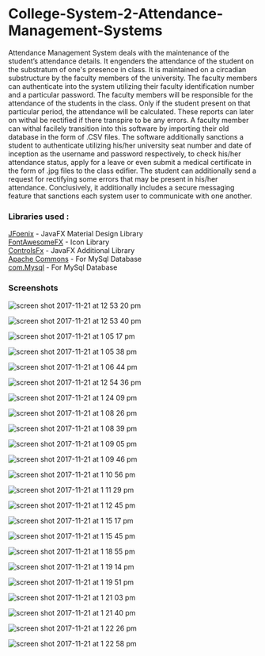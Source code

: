 # College-System-2-Attendance-Management-Systems
Attendance Management System deals with the maintenance of the student’s attendance details. It engenders the attendance of the student on the substratum of one's presence in class. It is maintained on a circadian substructure by the faculty members of the university. The faculty members can authenticate into the system utilizing their faculty identification number and a particular password. The faculty members will be responsible for the attendance of the students in the class. Only if the student present on that particular period, the attendance will be calculated. These reports can later on withal be rectified if there transpire to be any errors. A faculty member can withal facilely transition into this software by importing their old database in the form of .CSV files. The software additionally sanctions a student to authenticate utilizing his/her university seat number and date of inception as the username and password respectively, to check his/her attendance status, apply for a leave or even submit a medical certificate in the form of .jpg  files to the class edifier. The student can additionally send a request for rectifying some errors that may be present in his/her attendance. Conclusively, it additionally includes a secure messaging feature that sanctions each system user to communicate with one another.


### Libraries used :

[JFoenix](https://github.com/jfoenixadmin/JFoenix) - JavaFX Material Design Library <br />
[FontAwesomeFX](https://bitbucket.org/Jerady/fontawesomefx) - Icon Library<br />
[ControlsFx](http://fxexperience.com/controlsfx/) - JavaFX Additional Library<br />
[Apache Commons](https://commons.apache.org/) - For MySql Database<br />
[com.Mysql](http://www.java2s.com/Code/Jar/c/Downloadcommysqljdbc515jar.htm) - For MySql Database<br />

### Screenshots
![screen shot 2017-11-21 at 12 53 20 pm](https://user-images.githubusercontent.com/32420868/33062818-9a75c86c-cec6-11e7-8068-39f45072b11a.png)

![screen shot 2017-11-21 at 12 53 40 pm](https://user-images.githubusercontent.com/32420868/33063165-b231d0d0-cec7-11e7-816f-0a0f79aa24ef.png)

![screen shot 2017-11-21 at 1 05 17 pm](https://user-images.githubusercontent.com/32420868/33063226-e0fd4688-cec7-11e7-9402-6d96cbe99ca8.png)

![screen shot 2017-11-21 at 1 05 38 pm](https://user-images.githubusercontent.com/32420868/33063227-e122fc48-cec7-11e7-8806-3b47302ea376.png)

![screen shot 2017-11-21 at 1 06 44 pm](https://user-images.githubusercontent.com/32420868/33063228-e15080d2-cec7-11e7-9ad4-0d7c80ea1af0.png)

![screen shot 2017-11-21 at 12 54 36 pm](https://user-images.githubusercontent.com/32420868/33063229-e1763dc2-cec7-11e7-8af5-0779c2630c00.png)

![screen shot 2017-11-21 at 1 24 09 pm](https://user-images.githubusercontent.com/32420868/33063267-ff4a4262-cec7-11e7-83c6-8d257daadea0.png)

![screen shot 2017-11-21 at 1 08 26 pm](https://user-images.githubusercontent.com/32420868/33063308-1ad36b08-cec8-11e7-8bb7-5b2814a8651e.png)

![screen shot 2017-11-21 at 1 08 39 pm](https://user-images.githubusercontent.com/32420868/33063309-1b0037d2-cec8-11e7-9e39-923abebac74a.png)

![screen shot 2017-11-21 at 1 09 05 pm](https://user-images.githubusercontent.com/32420868/33063310-1b2c9912-cec8-11e7-82ad-894b69c27d86.png)

![screen shot 2017-11-21 at 1 09 46 pm](https://user-images.githubusercontent.com/32420868/33063312-1b54abbe-cec8-11e7-8544-64d10fe7146a.png)

![screen shot 2017-11-21 at 1 10 56 pm](https://user-images.githubusercontent.com/32420868/33063313-1b90be06-cec8-11e7-89fb-a441c6d5fdad.png)

![screen shot 2017-11-21 at 1 11 29 pm](https://user-images.githubusercontent.com/32420868/33063314-1bba5770-cec8-11e7-8613-b67106e68b44.png)

![screen shot 2017-11-21 at 1 12 45 pm](https://user-images.githubusercontent.com/32420868/33063315-1be2bf1c-cec8-11e7-9e5d-1d23a9c5fa35.png)

![screen shot 2017-11-21 at 1 15 17 pm](https://user-images.githubusercontent.com/32420868/33063317-1c0c63b2-cec8-11e7-9398-058ad6aec5fb.png)

![screen shot 2017-11-21 at 1 15 45 pm](https://user-images.githubusercontent.com/32420868/33063323-1ffe99ea-cec8-11e7-96d1-39e3596cc379.png)

![screen shot 2017-11-21 at 1 18 55 pm](https://user-images.githubusercontent.com/32420868/33063364-47bc955e-cec8-11e7-9bcc-3551efebe63e.png)

![screen shot 2017-11-21 at 1 19 14 pm](https://user-images.githubusercontent.com/32420868/33063365-47e381aa-cec8-11e7-9db1-e806e9036a7c.png)

![screen shot 2017-11-21 at 1 19 51 pm](https://user-images.githubusercontent.com/32420868/33063366-480988fa-cec8-11e7-94e6-e71ea27c211c.png)

![screen shot 2017-11-21 at 1 21 03 pm](https://user-images.githubusercontent.com/32420868/33063367-483a3df6-cec8-11e7-9585-760089ae8734.png)

![screen shot 2017-11-21 at 1 21 40 pm](https://user-images.githubusercontent.com/32420868/33063369-4895d7ce-cec8-11e7-9149-869ddc812396.png)

![screen shot 2017-11-21 at 1 22 26 pm](https://user-images.githubusercontent.com/32420868/33063370-48bd926e-cec8-11e7-9d41-c124f76fbe68.png)

![screen shot 2017-11-21 at 1 22 58 pm](https://user-images.githubusercontent.com/32420868/33063372-48f58ade-cec8-11e7-80af-6407745b7891.png)
